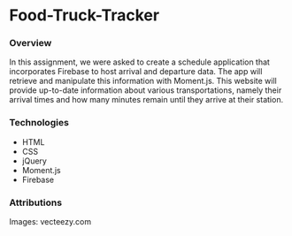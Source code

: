 # Food-Truck-Tracker

### Overview

In this assignment, we were asked to create a schedule application that incorporates Firebase to host arrival and departure data. The app will retrieve and manipulate this information with Moment.js. This website will provide up-to-date information about various transportations, namely their arrival times and how many minutes remain until they arrive at their station.

### Technologies

* HTML
* CSS
* jQuery
* Moment.js
* Firebase

### Attributions

Images: vecteezy.com